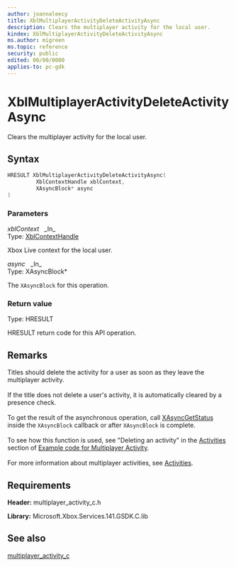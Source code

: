 ```yaml
---
author: joannaleecy
title: XblMultiplayerActivityDeleteActivityAsync
description: Clears the multiplayer activity for the local user.
kindex: XblMultiplayerActivityDeleteActivityAsync
ms.author: migreen
ms.topic: reference
security: public
edited: 00/00/0000
applies-to: pc-gdk
---
```


# XblMultiplayerActivityDeleteActivityAsync  

Clears the multiplayer activity for the local user.  

## Syntax  
  
```cpp
HRESULT XblMultiplayerActivityDeleteActivityAsync(  
         XblContextHandle xblContext,  
         XAsyncBlock* async  
)  
```  
  
### Parameters  
  
*xblContext* &nbsp;&nbsp;\_In\_  
Type: [XblContextHandle](../../types_c/handles/xblcontexthandle.md)  
  
Xbox Live context for the local user.  
  
*async* &nbsp;&nbsp;\_In\_  
Type: XAsyncBlock*  
  
The `XAsyncBlock` for this operation.  
  
  
### Return value  
Type: HRESULT
  
HRESULT return code for this API operation.
  
## Remarks  
  
Titles should delete the activity for a user as soon as they leave the multiplayer activity. <br /><br /> If the title does not delete a user's activity, it is automatically cleared by a presence check. <br /><br /> To get the result of the asynchronous operation, call [XAsyncGetStatus](../../../../system/xasync/functions/xasyncgetstatus.md) inside the `XAsyncBlock` callback or after `XAsyncBlock` is complete. <br /><br /> To see how this function is used, see "Deleting an activity" in the [Activities](../../../../../live/features/multiplayer/mpa/how-to/live-mpa-client-how-to.md#activities) section of [Example code for Multiplayer Activity](../../../../../live/features/multiplayer/mpa/how-to/live-mpa-client-how-to.md). <br /><br /> For more information about multiplayer activities, see [Activities](../../../../../live/features/multiplayer/mpa/concepts/live-mpa-activities.md).
  
## Requirements  
  
**Header:** multiplayer_activity_c.h
  
**Library:** Microsoft.Xbox.Services.141.GSDK.C.lib
  
## See also  
[multiplayer_activity_c](../multiplayer_activity_c_members.md)  
  
  